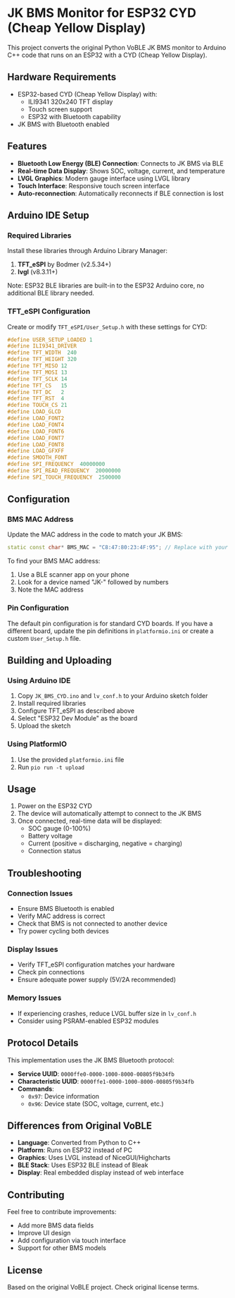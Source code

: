 # JK BMS Monitor for ESP32 CYD (Cheap Yellow Display)

This project converts the original Python VoBLE JK BMS monitor to Arduino C++ code that runs on an ESP32 with a CYD (Cheap Yellow Display).

## Hardware Requirements

- ESP32-based CYD (Cheap Yellow Display) with:
  - ILI9341 320x240 TFT display
  - Touch screen support
  - ESP32 with Bluetooth capability
- JK BMS with Bluetooth enabled

## Features

- **Bluetooth Low Energy (BLE) Connection**: Connects to JK BMS via BLE
- **Real-time Data Display**: Shows SOC, voltage, current, and temperature
- **LVGL Graphics**: Modern gauge interface using LVGL library
- **Touch Interface**: Responsive touch screen interface
- **Auto-reconnection**: Automatically reconnects if BLE connection is lost

## Arduino IDE Setup

### Required Libraries

Install these libraries through Arduino Library Manager:

1. **TFT_eSPI** by Bodmer (v2.5.34+)
2. **lvgl** (v8.3.11+)

Note: ESP32 BLE libraries are built-in to the ESP32 Arduino core, no additional BLE library needed.

### TFT_eSPI Configuration

Create or modify `TFT_eSPI/User_Setup.h` with these settings for CYD:

```cpp
#define USER_SETUP_LOADED 1
#define ILI9341_DRIVER
#define TFT_WIDTH  240
#define TFT_HEIGHT 320
#define TFT_MISO 12
#define TFT_MOSI 13
#define TFT_SCLK 14
#define TFT_CS   15
#define TFT_DC   2
#define TFT_RST  4
#define TOUCH_CS 21
#define LOAD_GLCD
#define LOAD_FONT2
#define LOAD_FONT4
#define LOAD_FONT6
#define LOAD_FONT7
#define LOAD_FONT8
#define LOAD_GFXFF
#define SMOOTH_FONT
#define SPI_FREQUENCY  40000000
#define SPI_READ_FREQUENCY  20000000
#define SPI_TOUCH_FREQUENCY  2500000
```

## Configuration

### BMS MAC Address

Update the MAC address in the code to match your JK BMS:

```cpp
static const char* BMS_MAC = "C8:47:80:23:4F:95"; // Replace with your BMS MAC address
```

To find your BMS MAC address:
1. Use a BLE scanner app on your phone
2. Look for a device named "JK-" followed by numbers
3. Note the MAC address

### Pin Configuration

The default pin configuration is for standard CYD boards. If you have a different board, update the pin definitions in `platformio.ini` or create a custom `User_Setup.h` file.

## Building and Uploading

### Using Arduino IDE

1. Copy `JK_BMS_CYD.ino` and `lv_conf.h` to your Arduino sketch folder
2. Install required libraries
3. Configure TFT_eSPI as described above
4. Select "ESP32 Dev Module" as the board
5. Upload the sketch

### Using PlatformIO

1. Use the provided `platformio.ini` file
2. Run `pio run -t upload`

## Usage

1. Power on the ESP32 CYD
2. The device will automatically attempt to connect to the JK BMS
3. Once connected, real-time data will be displayed:
   - SOC gauge (0-100%)
   - Battery voltage
   - Current (positive = discharging, negative = charging)
   - Connection status

## Troubleshooting

### Connection Issues

- Ensure BMS Bluetooth is enabled
- Verify MAC address is correct
- Check that BMS is not connected to another device
- Try power cycling both devices

### Display Issues

- Verify TFT_eSPI configuration matches your hardware
- Check pin connections
- Ensure adequate power supply (5V/2A recommended)

### Memory Issues

- If experiencing crashes, reduce LVGL buffer size in `lv_conf.h`
- Consider using PSRAM-enabled ESP32 modules

## Protocol Details

This implementation uses the JK BMS Bluetooth protocol:

- **Service UUID**: `0000ffe0-0000-1000-8000-00805f9b34fb`
- **Characteristic UUID**: `0000ffe1-0000-1000-8000-00805f9b34fb`
- **Commands**:
  - `0x97`: Device information
  - `0x96`: Device state (SOC, voltage, current, etc.)

## Differences from Original VoBLE

- **Language**: Converted from Python to C++
- **Platform**: Runs on ESP32 instead of PC
- **Graphics**: Uses LVGL instead of NiceGUI/Highcharts
- **BLE Stack**: Uses ESP32 BLE instead of Bleak
- **Display**: Real embedded display instead of web interface

## Contributing

Feel free to contribute improvements:
- Add more BMS data fields
- Improve UI design
- Add configuration via touch interface
- Support for other BMS models

## License

Based on the original VoBLE project. Check original license terms.
